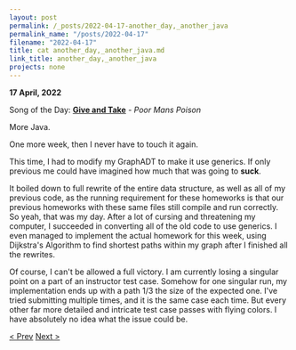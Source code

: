 ```yaml
---
layout: post
permalink: /_posts/2022-04-17-another_day,_another_java
permalink_name: "/posts/2022-04-17"
filename: "2022-04-17"
title: cat another_day,_another_java.md
link_title: another_day,_another_java
projects: none
---
```

**17 April, 2022**

Song of the Day: [**Give and Take**](https://youtu.be/HHPZynI6pwQ) - *Poor Mans Poison*

More Java.

One more week, then I never have to touch it again.

This time, I had to modify my GraphADT to make it use generics. If only previous me could have imagined how much that was going to **suck**.

It boiled down to full rewrite of the entire data structure, as well as all of my previous code, as the running requirement for these homeworks is that our previous homeworks with these same files still compile and run correctly. So yeah, that was my day. After a lot of cursing and threatening my computer, I succeeded in converting all of the old code to use generics. I even managed to implement the actual homework for this week, using Dijkstra's Algorithm to find shortest paths within my graph after I finished all the rewrites.

Of course, I can't be allowed a full victory. I am currently losing a singular point on a part of an instructor test case. Somehow for one singular run, my implementation ends up with a path 1/3 the size of the expected one. I've tried submitting multiple times, and it is the same case each time. But every other far more detailed and intricate test case passes with flying colors. I have absolutely no idea what the issue could be.

[< Prev](/_posts/2022-04-15-test_success)    [Next >](/_posts/2022-04-18-bash_mods)
